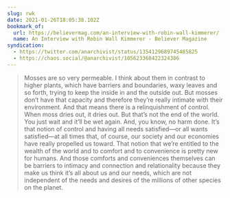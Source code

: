 ```yaml
---
slug: rwk
date: 2021-01-26T18:05:38.102Z
bookmark_of:
  url: https://believermag.com/an-interview-with-robin-wall-kimmerer/
  name: An Interview with Robin Wall Kimmerer - Believer Magazine
syndication:
  - https://twitter.com/anarchivist/status/1354129689745485825
  - https://chaos.social/@anarchivist/105623368422324386
---
```

> Mosses are so very permeable. I think about them in contrast to higher plants, which have barriers and boundaries, waxy leaves and so forth, trying to keep the inside in and the outside out. But mosses don’t have that capacity and therefore they’re really intimate with their environment. And that means there is a relinquishment of control. When moss dries out, it dries out. But that’s not the end of the world. You just wait and it’ll be wet again. And, you know, no harm done. It’s that notion of control and having all needs satisfied—or all wants satisfied—at all times that, of course, our society and our economies have really propelled us toward. That notion that we’re entitled to the wealth of the world and to comfort and to convenience is pretty new for humans. And those comforts and conveniences themselves can be barriers to intimacy and connection and relationality because they make us think it’s all about us and our needs, which are not independent of the needs and desires of the millions of other species on the planet.